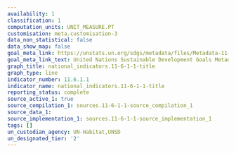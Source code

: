 ```yaml
---
availability: 1
classification: 1
computation_units: UNIT_MEASURE.PT
customisation: meta.customisation-3
data_non_statistical: false
data_show_map: false
goal_meta_link: https://unstats.un.org/sdgs/metadata/files/Metadata-11-06-01.pdf
goal_meta_link_text: United Nations Sustainable Development Goals Metadata (pdf 2066kB)
graph_title: national_indicators.11-6-1-1-title
graph_type: line
indicator_number: 11.6.1.1
indicator_name: national_indicators.11-6-1-1-title
reporting_status: complete
source_active_1: true
source_compilation_1: sources.11-6-1-1-source_compilation_1
source_data_1:
source_implementation_1: sources.11-6-1-1-source_implementation_1
tags: []
un_custodian_agency: UN-Habitat,UNSD
un_designated_tier: '2'
---
```


